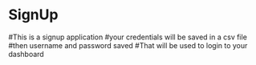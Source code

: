 # SignUp
#This is a signup application
#your credentials will be saved in a csv file 
#then username and password saved
#That will be used to login to your dashboard 
